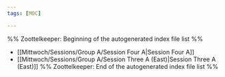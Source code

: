 ```yaml
---
tags: [MOC]

---
```

%% Zoottelkeeper: Beginning of the autogenerated index file list  %%
-  [[Mittwoch/Sessions/Group A/Session Four A|Session Four A]]
-  [[Mittwoch/Sessions/Group A/Session Three A (East)|Session Three A (East)]]
%% Zoottelkeeper: End of the autogenerated index file list  %%

